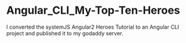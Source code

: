 # Angular_CLI_My-Top-Ten-Heroes
I converted the systemJS Angular2 Heroes Tutorial to an Angular CLI project and published it to my godaddy server.
